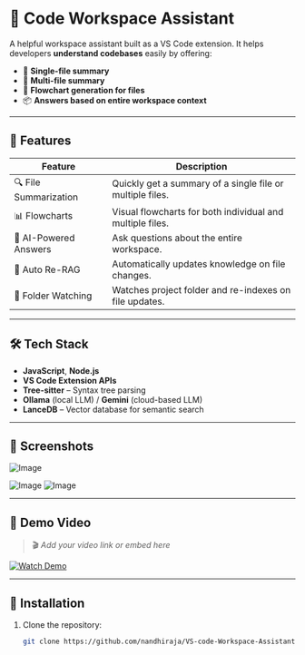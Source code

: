 # 💬 Code Workspace Assistant

A helpful workspace assistant built as a VS Code extension. It helps developers **understand codebases** easily by offering:

- 📄 **Single-file summary**
- 📁 **Multi-file summary**
- 🔁 **Flowchart generation for files**
- 📦 **Answers based on entire workspace context**

---

## 🚀 Features

| Feature                          | Description                                               |
|----------------------------------|-----------------------------------------------------------|
| 🔍 File Summarization            | Quickly get a summary of a single file or multiple files. |
| 📊 Flowcharts                    | Visual flowcharts for both individual and multiple files. |
| 🧠 AI-Powered Answers            | Ask questions about the entire workspace.                 |
| 🔁 Auto Re-RAG                   | Automatically updates knowledge on file changes.          |
| 📂 Folder Watching               | Watches project folder and re-indexes on file updates.    |

---

## 🛠️ Tech Stack

- **JavaScript**, **Node.js**
- **VS Code Extension APIs**
- **Tree-sitter** – Syntax tree parsing
- **Ollama** (local LLM) / **Gemini** (cloud-based LLM)
- **LanceDB** – Vector database for semantic search

---

## 📸 Screenshots


![Image](https://github.com/user-attachments/assets/ec43ef83-0bc4-49d2-91b2-54792ae7af06)

![Image](https://github.com/user-attachments/assets/b3e48412-2c93-49ab-9e5c-4cc823079d83)
![Image](https://github.com/user-attachments/assets/3d3ad6f1-5995-4a61-965b-ca7707cbcea1)

---

## 🎥 Demo Video

> 🎬 _Add your video link or embed here_

[![Watch Demo](https://img.youtube.com/vi/YOUR_VIDEO_ID_HERE/0.jpg)](https://www.youtube.com/watch?v=YOUR_VIDEO_ID_HERE)

---

## 🧰 Installation

1. Clone the repository:
   ```bash
   git clone https://github.com/nandhiraja/VS-code-Workspace-Assistant.git
